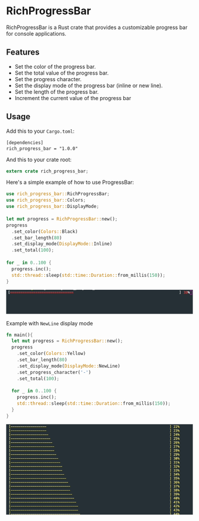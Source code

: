 # RichProgressBar

RichProgressBar is a Rust crate that provides a customizable progress bar for console applications.

## Features

- Set the color of the progress bar.
- Set the total value of the progress bar.
- Set the progress character.
- Set the display mode of the progress bar (inline or new line).
- Set the length of the progress bar.
- Increment the current value of the progress bar

## Usage

Add this to your `Cargo.toml`:

```
[dependencies]
rich_progress_bar = "1.0.0"
```

And this to your crate root:

```rust
extern crate rich_progress_bar;
```

Here's a simple example of how to use ProgressBar:

```rust
use rich_progress_bar::RichProgressBar;
use rich_progress_bar::Colors;
use rich_progress_bar::DisplayMode;

let mut progress = RichProgressBar::new();
progress
  .set_color(Colors::Black)
  .set_bar_length(80)
  .set_display_mode(DisplayMode::Inline)
  .set_total(100);

for _ in 0..100 {
  progress.inc();
  std::thread::sleep(std::time::Duration::from_millis(150));
}
```

<img src="progress_bar.gif">


Example with `NewLine` display mode

```rust
fn main(){
  let mut progress = RichProgressBar::new();
  progress
    .set_color(Colors::Yellow)
    .set_bar_length(80)
    .set_display_mode(DisplayMode::NewLine)
    .set_progress_character('-')
    .set_total(100);
  
  for _ in 0..100 {
    progress.inc();
    std::thread::sleep(std::time::Duration::from_millis(150));
  }
}
```

<img src="progress_bar_new_line.gif">
